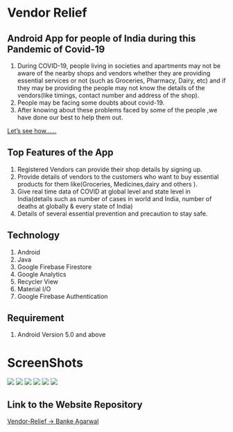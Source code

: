 # Vendor Relief
## Android App for people of India during this Pandemic of Covid-19
1. During COVID-19, people living in societies and apartments may not be aware of the nearby shops and vendors whether they are providing essential services or not (such as Groceries, Pharmacy, Dairy, etc) and if they may be providing the people may not know the details of the vendors(like timings, contact number and address of the shop).
2. People may be facing some doubts about covid-19.
3. After knowing about these problems faced by some of the people ,we have done our best to help them out.

[Let’s see how……](https://drive.google.com/file/d/1jM2VANbsHNv4yrCOIaSbFtMtqQq1NZsp/view?usp=drivesdk)

## Top Features of the App
1. Registered Vendors can provide their shop details by signing up.
2. Provide details of vendors to the customers who want to buy essential products for them like(Groceries, Medicines,dairy and others ).
3. Give real time data of COVID at global level and state level in India(details such as number of cases in world and India, number of deaths at globally & every state of India)
4. Details of several essential prevention and precaution to stay safe.

## Technology
1. Android
2. Java
3. Google Firebase Firestore
4. Google Analytics
5. Recycler View
6. Material I/O
7. Google Firebase Authentication

## Requirement 
1. Android Version 5.0 and above

# ScreenShots
![](https://github.com/plazzy99/VendorRelief/blob/master/app/src/main/res/drawable/userpage.png)
![](https://github.com/plazzy99/VendorRelief/blob/master/app/src/main/res/drawable/authenticationpage.png)
![](https://github.com/plazzy99/VendorRelief/blob/master/app/src/main/res/drawable/verificationpop.png)
![](https://github.com/plazzy99/VendorRelief/blob/master/app/src/main/res/drawable/vendordetailupdateform.png)
![](https://github.com/plazzy99/VendorRelief/blob/master/app/src/main/res/drawable/faqpage.png)
![](https://github.com/plazzy99/VendorRelief/blob/master/app/src/main/res/drawable/spreaddata.png)

## Link to the Website Repository
[Vendor-Relief -> Banke Agarwal](https://github.com/bankebihariagrawal/Vendor-Relief)
